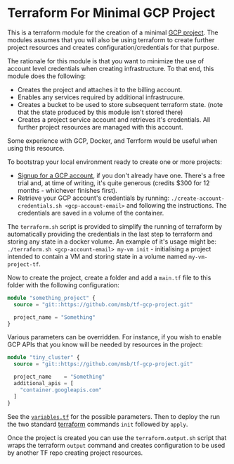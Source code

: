 # Terraform For Minimal GCP Project

This is a terraform module for the creation of a minimal
[GCP project](https://cloud.google.com/storage/docs/projects). The modules assumes that you will
also be using terraform to create further project resources and creates configuration/credentials
for that purpose.

The rationale for this module is that you want to minimize the use of account level credentials
when creating infrastructure. To that end, this module does the following:

- Creates the project and attaches it to the billing account.
- Enables any services required by additional infrastrucure.
- Creates a bucket to be used to store subsequent terraform state.
  (note that the state produced by this module isn't stored there)
- Creates a project service account and retrieves it's credentials.
  All further project resources are managed with this account.

Some experience with GCP, Docker, and Terrform would be useful when using this resource.

To bootstrap your local environment ready to create one or more projects:

- [Signup for a GCP account](https://cloud.google.com/gcp), if you don't already have one. There's
  a free trial and, at time of writing, it's quite generous (credits $300 for 12 months - whichever
  finishes first).
- Retrieve your GCP account's credentials by running: 
  `./create-account-credentials.sh <gcp-account-email>` and following the instructions. The 
  credentials are saved in a volume of the container.

The `terraform.sh` script is provided to simplify the running of terraform by automatically
providing the credentials in the last step to terraform and storing any state in a docker volume.
An example of it's usage might be: `./terraform.sh <gcp-account-email> my-vm init` -  initialising
a project intended to contain a VM and storing state in a volume named `my-vm-project-tf`.

Now to create the project, create a folder and add a `main.tf` file to this folder with the
following configuration:

```tf
module "something_project" {
  source = "git::https://github.com/msb/tf-gcp-project.git"

  project_name = "Something"
}
```

Various parameters can be overridden. For instance, if you wish to enable GCP APIs that you know
will be needed by resources in the project:

```tf
module "tiny_cluster" {
  source = "git::https://github.com/msb/tf-gcp-project.git"

  project_name    = "Something"
  additional_apis = [
    "container.googleapis.com"
  ]
}
```

See the [`variables.tf`](https://github.com/msb/tf-gcp-project/blob/master/variables.tf) for the
possible parameters. Then to deploy the run the two standard
[terraform](https://www.terraform.io/docs/index.html) commands `init` followed by `apply`.

Once the project is created you can use the `terraform.output.sh` script that wraps the terraform
`output` command and creates configuration to be used by another TF repo creating project
resources.
